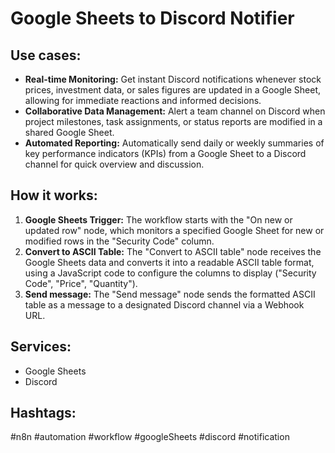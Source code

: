 # Google Sheets to Discord Notifier

## Use cases:

- **Real-time Monitoring:** Get instant Discord notifications whenever stock prices, investment data, or sales figures are updated in a Google Sheet, allowing for immediate reactions and informed decisions.
- **Collaborative Data Management:** Alert a team channel on Discord when project milestones, task assignments, or status reports are modified in a shared Google Sheet.
- **Automated Reporting:** Automatically send daily or weekly summaries of key performance indicators (KPIs) from a Google Sheet to a Discord channel for quick overview and discussion.

## How it works:

1.  **Google Sheets Trigger:** The workflow starts with the "On new or updated row" node, which monitors a specified Google Sheet for new or modified rows in the "Security Code" column.
2.  **Convert to ASCII Table:** The "Convert to ASCII table" node receives the Google Sheets data and converts it into a readable ASCII table format, using a JavaScript code to configure the columns to display ("Security Code", "Price", "Quantity").
3.  **Send message:** The "Send message" node sends the formatted ASCII table as a message to a designated Discord channel via a Webhook URL.

## Services:

-   Google Sheets
-   Discord

## Hashtags:

#n8n #automation #workflow #googleSheets #discord #notification
